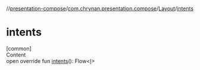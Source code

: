 //[presentation-compose](../../../index.md)/[com.chrynan.presentation.compose](../index.md)/[Layout](index.md)/[intents](intents.md)



# intents  
[common]  
Content  
open override fun [intents](intents.md)(): Flow<[I](index.md)>  



